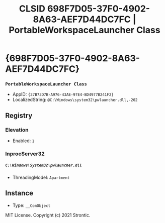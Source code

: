 ﻿---
title: "CLSID 698F7D05-37F0-4902-8A63-AEF7D44DC7FC | PortableWorkspaceLauncher Class"
excerpt: What is COM-Object CLSID 698F7D05-37F0-4902-8A63-AEF7D44DC7FC?
---

# {698F7D05-37F0-4902-8A63-AEF7D44DC7FC}

### `PortableWorkspaceLauncher Class`
* AppID: `{37B73D7B-A976-43AE-97E4-BD4977B241F2}`
* LocalizedString: `@C:\Windows\system32\pwlauncher.dll,-202`

## Registry


### Elevation

* Enabled: `1`

### InprocServer32

##### `C:\Windows\System32\pwlauncher.dll`
* ThreadingModel: `Apartment`

## Instance

* Type: `__ComObject`

MIT License. Copyright (c) 2021 Strontic.


